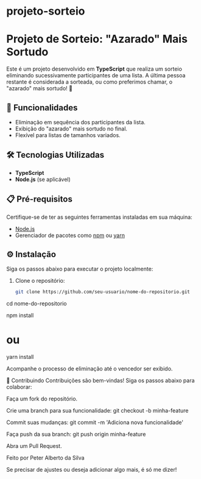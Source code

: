 # projeto-sorteio

# Projeto de Sorteio: "Azarado" Mais Sortudo

Este é um projeto desenvolvido em **TypeScript** que realiza um sorteio eliminando sucessivamente participantes de uma lista. A última pessoa restante é considerada a sorteada, ou como preferimos chamar, o "azarado" mais sortudo! 🎉

## 🚀 Funcionalidades

- Eliminação em sequência dos participantes da lista.
- Exibição do "azarado" mais sortudo no final.
- Flexível para listas de tamanhos variados.

## 🛠️ Tecnologias Utilizadas

- **TypeScript**
- **Node.js** (se aplicável)

## 📋 Pré-requisitos

Certifique-se de ter as seguintes ferramentas instaladas em sua máquina:
- [Node.js](https://nodejs.org/)
- Gerenciador de pacotes como [npm](https://www.npmjs.com/) ou [yarn](https://yarnpkg.com/)
  
## ⚙️ Instalação

Siga os passos abaixo para executar o projeto localmente:

1. Clone o repositório:
   ```bash
   git clone https://github.com/seu-usuario/nome-do-repositorio.git

cd nome-do-repositorio

npm install
# ou
yarn install

Acompanhe o processo de eliminação até o vencedor ser exibido.

🤝 Contribuindo
Contribuições são bem-vindas! Siga os passos abaixo para colaborar:

Faça um fork do repositório.

Crie uma branch para sua funcionalidade: git checkout -b minha-feature

Commit suas mudanças: git commit -m 'Adiciona nova funcionalidade'

Faça push da sua branch: git push origin minha-feature

Abra um Pull Request.

Feito por Peter Alberto da Silva 

Se precisar de ajustes ou deseja adicionar algo mais, é só me dizer! 
